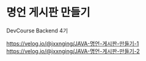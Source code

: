 # 명언 게시판 만들기
DevCourse Backend 4기

https://velog.io/@jxxnging/JAVA-명언-게시판-만들기-1
https://velog.io/@jxxnging/JAVA-명언-게시판-만들기-2